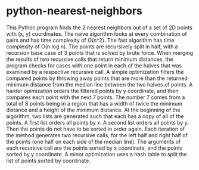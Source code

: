 # python-nearest-neighbors
This Python program finds the 2 nearest neighbors out of a set of 2D points with (x, y) coordinates. The naive algorithm  looks at every combination of pairs and has time complexity of O(n^2).  The fast algorithm has time complexity of O(n log n).  The points are recursively split in half, with a recursion base case of 3 points that is solved by brute force. When merging the results of two recursive calls that return minimum distances, the program checks for cases with one point in each of the halves that was examined by a respective recursive call. A simple optimization filters the compared points by throwing away points that are more than the returned minimum distance from the median line between the two halves of points. A harder opimization orders the filtered points by y coordinate, and then compares each point with the next 7 points.  The number 7 comes from a total of 8 points being in a region that has a width of twice the minimum distance and a height of the minimum distance. At the beginning of the algorithm, two lists are generated such that each has a copy of all of the points. A first list orders all points by x.  A second list orders all points by y.  Then the points do not have to be sorted in order again. Each iteration of the method generates two recursive calls, for the left half and right half of the points (one half on each side of the median line).  The arguments of each recursive call are the points sorted by x coordinate, and the points sorted by y coordinate.  A minor optimization uses a hash table to split the list of points sorted by coordinate.
